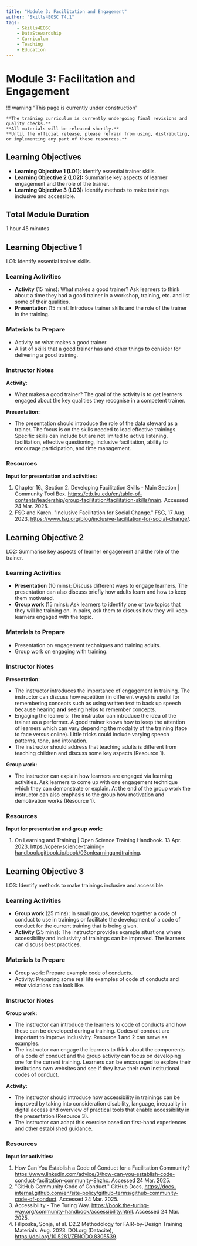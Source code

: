 ```yaml
---
title: "Module 3: Facilitation and Engagement"
author: "Skills4EOSC T4.1"
tags:
    - Skills4EOSC
    - DataStewardship
    - Curriculum
    - Teaching
    - Education
---
```


# Module 3: Facilitation and Engagement


!!! warning "This page is currently under construction"

    **The training curriculum is currently undergoing final revisions and quality checks.**
    **All materials will be released shortly.**
    **Until the official release, please refrain from using, distributing, or implementing any part of these resources.**


## Learning Objectives

- **Learning Objective 1 (LO1):** Identify essential trainer skills.
- **Learning Objective 2 (LO2):** Summarise key aspects of learner engagement and the role of the trainer.
- **Learning Objective 3 (LO3):** Identify methods to make trainings inclusive and accessible.


## Total Module Duration

1 hour 45 minutes


## Learning Objective 1

LO1: Identify essential trainer skills.


### Learning Activities

- **Activity** (15&nbsp;mins): What makes a good trainer? Ask learners to think about a time they had a good trainer in a workshop, training, etc. and list some of their qualities.
- **Presentation** (15 min): Introduce trainer skills and the role of the trainer in the training.


### Materials to Prepare

- Activity on what makes a good trainer.
- A list of skills that a good trainer has and other things to consider for delivering a good training.


### Instructor Notes

**Activity:**

- What makes a good trainer? The goal of the activity is to get learners engaged about the key qualities they recognise in a competent trainer.

**Presentation:**

- The presentation should introduce the role of the data steward as a trainer. The focus is on the skills needed to lead effective trainings. Specific skills can include but are not limited to active listening, facilitation, effective questioning, inclusive facilitation, ability to encourage participation, and time management.


### Resources

**Input for presentation and activities:**

1. Chapter 16., Section 2. Developing Facilitation Skills - Main Section | Community Tool Box. <https://ctb.ku.edu/en/table-of-contents/leadership/group-facilitation/facilitation-skills/main>. Accessed 24 Mar. 2025.
2. FSG and Karen. "Inclusive Facilitation for Social Change." FSG, 17 Aug. 2023, <https://www.fsg.org/blog/inclusive-facilitation-for-social-change/>.



## Learning Objective 2

LO2: Summarise key aspects of learner engagement and the role of the trainer.


### Learning Activities

- **Presentation** (10&nbsp;mins): Discuss different ways to engage learners. The presentation can also discuss briefly how adults learn and how to keep them motivated.
- **Group work** (15&nbsp;mins): Ask learners to identify one or two topics that they will be training on. In pairs, ask them to discuss how they will keep learners engaged with the topic.


### Materials to Prepare

- Presentation on engagement techniques and training adults.
- Group work on engaging with training.


### Instructor Notes

**Presentation:**

- The instructor introduces the importance of engagement in training. The instructor can discuss how repetition (in different ways) is useful for remembering concepts such as using written text to back up speech because hearing **and** seeing helps to remember concepts.
- Engaging the learners: The instructor can introduce the idea of the trainer as a performer. A good trainer knows how to keep the attention of learners which can vary depending the modality of the training (face to face versus online). Little tricks could include varying speech patterns, tone, and intonation.
- The instructor should address that teaching adults is different from teaching children and discuss some key aspects (Resource&nbsp;1).

**Group work:**

- The instructor can explain how learners are engaged via learning activities. Ask learners to come up with one engagement technique which they can demonstrate or explain. At the end of the group work the instructor can also emphasis to the group how motivation and demotivation works (Resource&nbsp;1).


### Resources

**Input for presentation and group work:**

1. On Learning and Training | Open Science Training Handbook. 13 Apr. 2023, <https://open-science-training-handbook.gitbook.io/book/03onlearningandtraining>.



## Learning Objective 3

LO3: Identify methods to make trainings inclusive and accessible.


### Learning Activities

- **Group work** (25&nbsp;mins): In small groups, develop together a code of conduct to use in trainings or facilitate the development of a code of conduct for the current training that is being given.
- **Activity** (25&nbsp;mins): The instructor provides example situations where accessibility and inclusivity of trainings can be improved. The learners can discuss best practices.


### Materials to Prepare

- Group work: Prepare example code of conducts.
- Activity: Preparing some real life examples of code of conducts and what violations can look like.


### Instructor Notes

**Group work:**

- The instructor can introduce the learners to code of conducts and how these can be developed during a training. Codes of conduct are important to improve inclusivity. Resource&nbsp;1 and 2 can serve as examples.
- The instructor can engage the learners to think about the components of a code of conduct and the group activity can focus on developing one for the current training. Learners can be encouraged to explore their institutions own websites and see if they have their own institutional codes of conduct.

**Activity:**

- The instructor should introduce how accessibility in trainings can be improved by taking into consideration disability, language, inequality in digital access and overview of practical tools that enable accessibility in the presentation (Resource&nbsp;3).
- The instructor can adapt this exercise based on first-hand experiences and other established guidance.


### Resources

**Input for activities:**

1. How Can You Establish a Code of Conduct for a Facilitation Community? <https://www.linkedin.com/advice/3/how-can-you-establish-code-conduct-facilitation-community-8hzhc>. Accessed 24 Mar. 2025.
2. "GitHub Community Code of Conduct." GitHub Docs, <https://docs-internal.github.com/en/site-policy/github-terms/github-community-code-of-conduct>. Accessed 24 Mar. 2025.
3. Accessibility - The Turing Way. <https://book.the-turing-way.org/community-handbook/accessibility.html>. Accessed 24 Mar. 2025.
4. Filiposka, Sonja, et al. D2.2 Methodology for FAIR-by-Design Training Materials. Aug. 2023. DOI.org (Datacite), <https://doi.org/10.5281/ZENODO.8305539>.

